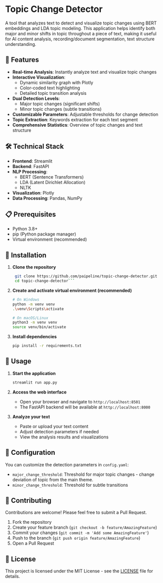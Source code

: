 # Topic Change Detector

A tool that analyzes text to detect and visualize topic changes using BERT embeddings and LDA topic modeling. This application helps identify both major and minor shifts in topic throughout a piece of text, making it useful for AI content analysis, recording/document segmentation, text structure understanding.

## 🌟 Features

- **Real-time Analysis**: Instantly analyze text and visualize topic changes
- **Interactive Visualization**: 
  - Dynamic similarity graph with Plotly
  - Color-coded text highlighting
  - Detailed topic transition analysis
- **Dual Detection Levels**: 
  - Major topic changes (significant shifts)
  - Minor topic changes (subtle transitions)
- **Customizable Parameters**: Adjustable thresholds for change detection
- **Topic Extraction**: Keywords extraction for each text segment
- **Comprehensive Statistics**: Overview of topic changes and text structure

## 🛠️ Technical Stack

- **Frontend**: Streamlit
- **Backend**: FastAPI
- **NLP Processing**:
  - BERT (Sentence Transformers)
  - LDA (Latent Dirichlet Allocation)
  - NLTK
- **Visualization**: Plotly
- **Data Processing**: Pandas, NumPy

## 📋 Prerequisites

- Python 3.8+
- pip (Python package manager)
- Virtual environment (recommended)

## 🚀 Installation

1. **Clone the repository**
   ```bash
    git clone https://github.com/paipeline/topic-change-detector.git
    cd topic-change-detector```
2. **Create and activate virtual environment (recommended)**
   ```bash
   # On Windows
   python -m venv venv
   .\venv\Scripts\activate

   # On macOS/Linux 
   python3 -m venv venv
   source venv/bin/activate
   ```

3. **Install dependencies**
   ```bash
   pip install -r requirements.txt
   ```

## 🎯 Usage

1. **Start the application**
   ```bash
   streamlit run app.py
   ```

2. **Access the web interface**
   - Open your browser and navigate to `http://localhost:8501`
   - The FastAPI backend will be available at `http://localhost:8000`

3. **Analyze your text**
   - Paste or upload your text content
   - Adjust detection parameters if needed
   - View the analysis results and visualizations

## 🔧 Configuration

You can customize the detection parameters in `config.yaml`:

- `major_change_threshold`: Threshold for major topic changes - change deviation of topic from the main theme.
- `minor_change_threshold`: Threshold for subtle transitions


## 🤝 Contributing

Contributions are welcome! Please feel free to submit a Pull Request.

1. Fork the repository
2. Create your feature branch (`git checkout -b feature/AmazingFeature`)
3. Commit your changes (`git commit -m 'Add some AmazingFeature'`)
4. Push to the branch (`git push origin feature/AmazingFeature`)
5. Open a Pull Request

## 📄 License

This project is licensed under the MIT License - see the [LICENSE](LICENSE) file for details.
